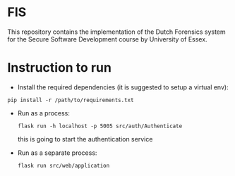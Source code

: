 # FIS
This repository contains the implementation of the Dutch Forensics system for the Secure Software Development course by University of Essex.

# Instruction to run
* Install the required dependencies (it is suggested to setup a virtual env):

``pip install -r /path/to/requirements.txt``

* Run as a process:

    ``flask run -h localhost -p 5005 src/auth/Authenticate``
  
  this is going to start the authentication service


* Run as a separate process:
  
    ``flask run src/web/application``
